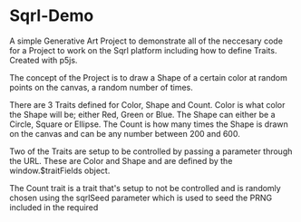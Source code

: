 # Sqrl-Demo
A simple Generative Art Project to demonstrate all of the neccesary code for a Project to work on the Sqrl platform including how to define Traits. Created with p5js.

The concept of the Project is to draw a Shape of a certain color at random points on the canvas, a random number of times.

There are 3 Traits defined for Color, Shape and Count. Color is what color the Shape will be; either Red, Green or Blue. The Shape can either be a Circle, Square or Ellipse. The Count is how many times the Shape is drawn on the canvas and can be any number between 200 and 600.

Two of the Traits are setup to be controlled by passing a parameter through the URL. These are Color and Shape and are defined by the window.$traitFields object.

The Count trait is a trait that's setup to not be controlled and is randomly chosen using the sqrlSeed parameter which is used to seed the PRNG included in the required <script> in the <head> of the index.html.

The Project is hosted here: https://projects.onsqrl.art/sqrl-demo/index.html

The sqrlSeed parameter must always be passed into the URL for the code to work because the PRNG must be seeded with something like this:
https://projects.onsqrl.art/sqrl-demo/index.html?sqrlSeed=0123456789ABCDEF
  
If neither of the two parameters for color or shape are passed in, the code chooses a random color and shape from the options Red, Green, Blue and Circle, Square, Ellipse respectively by using the random_choice function of the PRNG which gets seeded by the sqrlSeed parameter.
  
Notice if you pass in a different seed value, a different output is generated, like this:
https://projects.onsqrl.art/sqrl-demo/index.html?sqrlSeed=LNaja1cn8cJSmAwgL6ZoV6cfrjP99EMxnm8mptE664DuzUisGwCtjnwbLrfB37SC 

If we pass a color value through the URL like this:
https://projects.onsqrl.art/sqrl-demo/index.html?sqrlSeed=123456789ABCDEF&color=Green

The code always outputs a Green colored shape and the Shape and Count traits are still random.

If we pass both color and shape values through the URL like this:
https://projects.onsqrl.art/sqrl-demo/index.html?sqrlSeed=123456789ABCDEF&color=Green&shape=Circle

The code always outputs Green colored Circles but the Count trait is still random and can be any number between 200 and 600.

This demonstrates how to define contolled Traits with the window.$traitFields object, how to use conditional logic to look for Trait parameter(s) in the URL and if not found, pick a random value for the Trait. It also demonstrates how to have a Trait that isn't controlled through a parameter and is always random respective to the sqrlSeed.

If you have questions or need help and support, please join our <a href="https://discord.gg/XZ6AqN95" target="_blank">Discord server</a> and seek guideance from the community or team.

